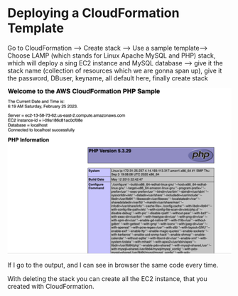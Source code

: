 # Deploying a CloudFormation Template

Go to CloudFormation --> Create stack --> Use a sample template--> Choose LAMP (which stands for Linux Apache MySQL and PHP) stack, which will deploy a sing EC2 instance and MySQL database --> give it the stack name (collection of resources which we are gonna span up), give it the password, DBuser, keyname, all default here, finally create stack

![stack](1.png)

If I go to the output, and I can see in browser the same code every time.

With deleting the stack you can create all the EC2 instance, that you created with CloudFormation.